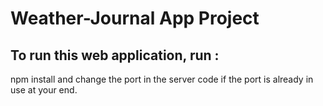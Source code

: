 # Weather-Journal App Project

## To run this web application, run :
npm install and change the port in the server code if the port is already in use at your end.
